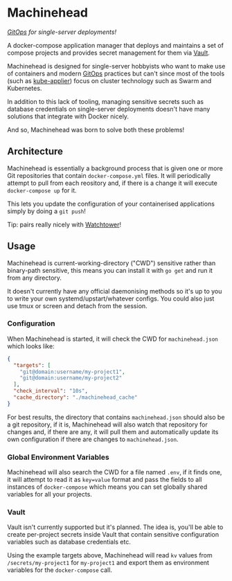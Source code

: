 # Machinehead

_[GitOps][gitops] for single-server deployments!_

A docker-compose application manager that deploys and maintains a set of compose
projects and provides secret management for them via
[Vault](https://www.vaultproject.io/).

Machinehead is designed for single-server hobbyists who want to make use of
containers and modern [GitOps][gitops] practices but can't since most of the
tools (such as [kube-applier][kube-applier]) focus on cluster technology such as
Swarm and Kubernetes.

In addition to this lack of tooling, managing sensitive secrets such as database
credentials on single-server deployments doesn't have many solutions that
integrate with Docker nicely.

And so, Machinehead was born to solve both these problems!

## Architecture

Machinehead is essentially a background process that is given one or more Git
repositories that contain `docker-compose.yml` files. It will periodically
attempt to pull from each reository and, if there is a change it will execute
`docker-compose up` for it.

This lets you update the configuration of your containerised applications simply
by doing a `git push`!

Tip: pairs really nicely with [Watchtower][watchtower]!

<!-- In addition to that, it will export a set of secrets read from Hashicorp Vault
as environment variables for each project. This separates deployment manifests
from credentials, keeps deployment stateless and lets you update compose
projects with a simple `git push`. TODO! -->

## Usage

Machinehead is current-working-directory ("CWD") sensitive rather than
binary-path sensitive, this means you can install it with `go get` and run it
from any directory.

It doesn't currently have any official daemonising methods so it's up to you to
write your own systemd/upstart/whatever configs. You could also just use tmux or
screen and detach from the session.

### Configuration

When Machinehead is started, it will check the CWD for `machinehead.json` which
looks like:

```json
{
  "targets": [
    "git@domain:username/my-project1",
    "git@domain:username/my-project2"
  ],
  "check_interval": "10s",
  "cache_directory": "./machinehead_cache"
}
```

For best results, the directory that contains `machinehead.json` should also be
a git repository, if it is, Machinehead will also watch that repository for
changes and, if there are any, it will pull them and automatically update its
own configuration if there are changes to `machinehead.json`.

### Global Environment Variables

Machinehead will also search the CWD for a file named `.env`, if it finds one,
it will attempt to read it as `key=value` format and pass the fields to all
instances of `docker-compose` which means you can set globally shared variables
for all your projects.

### Vault

Vault isn't currently supported but it's planned. The idea is, you'll be able to
create per-project secrets inside Vault that contain sensitive configuration
variables such as database credentials etc.

Using the example targets above, Machinehead will read `kv` values from
`/secrets/my-project1` for `my-project1` and export them as environment
variables for the `docker-compose` call.

[gitops]: https://www.weave.works/blog/gitops-operations-by-pull-request
[kube-applier]: https://github.com/box/kube-applier
[watchtower]: https://github.com/v2tec/watchtower
